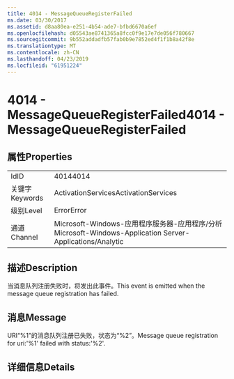```yaml
---
title: 4014 - MessageQueueRegisterFailed
ms.date: 03/30/2017
ms.assetid: d8aa80ea-e251-4b54-ade7-bfbd6670a6ef
ms.openlocfilehash: d05543ae8741365a8fcc0f9e17e7de056f780667
ms.sourcegitcommit: 9b552addadfb57fab0b9e7852ed4f1f1b8a42f8e
ms.translationtype: MT
ms.contentlocale: zh-CN
ms.lasthandoff: 04/23/2019
ms.locfileid: "61951224"
---
```

# <a name="4014---messagequeueregisterfailed"></a><span data-ttu-id="0ea26-102">4014 - MessageQueueRegisterFailed</span><span class="sxs-lookup"><span data-stu-id="0ea26-102">4014 - MessageQueueRegisterFailed</span></span>
## <a name="properties"></a><span data-ttu-id="0ea26-103">属性</span><span class="sxs-lookup"><span data-stu-id="0ea26-103">Properties</span></span>  
  
|||  
|-|-|  
|<span data-ttu-id="0ea26-104">Id</span><span class="sxs-lookup"><span data-stu-id="0ea26-104">ID</span></span>|<span data-ttu-id="0ea26-105">4014</span><span class="sxs-lookup"><span data-stu-id="0ea26-105">4014</span></span>|  
|<span data-ttu-id="0ea26-106">关键字</span><span class="sxs-lookup"><span data-stu-id="0ea26-106">Keywords</span></span>|<span data-ttu-id="0ea26-107">ActivationServices</span><span class="sxs-lookup"><span data-stu-id="0ea26-107">ActivationServices</span></span>|  
|<span data-ttu-id="0ea26-108">级别</span><span class="sxs-lookup"><span data-stu-id="0ea26-108">Level</span></span>|<span data-ttu-id="0ea26-109">Error</span><span class="sxs-lookup"><span data-stu-id="0ea26-109">Error</span></span>|  
|<span data-ttu-id="0ea26-110">通道</span><span class="sxs-lookup"><span data-stu-id="0ea26-110">Channel</span></span>|<span data-ttu-id="0ea26-111">Microsoft-Windows-应用程序服务器-应用程序/分析</span><span class="sxs-lookup"><span data-stu-id="0ea26-111">Microsoft-Windows-Application Server-Applications/Analytic</span></span>|  
  
## <a name="description"></a><span data-ttu-id="0ea26-112">描述</span><span class="sxs-lookup"><span data-stu-id="0ea26-112">Description</span></span>  
 <span data-ttu-id="0ea26-113">当消息队列注册失败时，将发出此事件。</span><span class="sxs-lookup"><span data-stu-id="0ea26-113">This event is emitted when the message queue registration has failed.</span></span>  
  
## <a name="message"></a><span data-ttu-id="0ea26-114">消息</span><span class="sxs-lookup"><span data-stu-id="0ea26-114">Message</span></span>  
 <span data-ttu-id="0ea26-115">URI“%1”的消息队列注册已失败，状态为“%2”。</span><span class="sxs-lookup"><span data-stu-id="0ea26-115">Message queue registration for uri:'%1' failed with status:'%2'.</span></span>  
  
## <a name="details"></a><span data-ttu-id="0ea26-116">详细信息</span><span class="sxs-lookup"><span data-stu-id="0ea26-116">Details</span></span>
